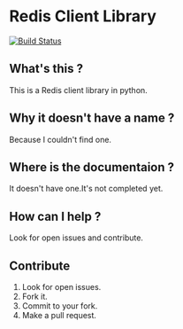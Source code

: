 Redis Client Library
====================
[![Build Status](https://secure.travis-ci.org/toutouastro/redis-client-library.png)](http://travis-ci.org/toutouastro/redis-client-library)

What's this ?
-------------
This is a Redis client library in python.

Why it doesn't have a name ? 
----------------------------
Because I couldn't find one.

Where is the documentaion ? 
---------------------------
It doesn't have one.It's not completed yet.

How can I help ?
----------------
Look for open issues and contribute.

Contribute
----------

1. Look for open issues.
2. Fork it.
3. Commit to your fork.
4. Make a pull request.